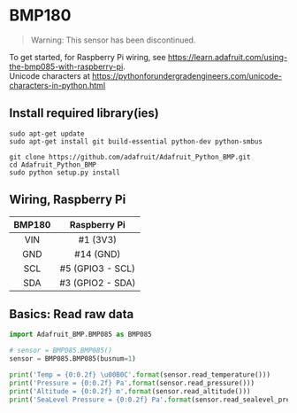 # BMP180
> Warning: This sensor has been discontinued.

To get started, for Raspberry Pi wiring, see <https://learn.adafruit.com/using-the-bmp085-with-raspberry-pi>.  
Unicode characters at <https://pythonforundergradengineers.com/unicode-characters-in-python.html>

## Install required library(ies)
```commandline
sudo apt-get update
sudo apt-get install git build-essential python-dev python-smbus
```

```commandline
git clone https://github.com/adafruit/Adafruit_Python_BMP.git
cd Adafruit_Python_BMP
sudo python setup.py install
```

## Wiring, Raspberry Pi
| BMP180 |   Raspberry Pi   |
|:------:|:----------------:|
|  VIN   |     #1 (3V3)     |
|  GND   |    #14 (GND)     |
|  SCL   | #5 (GPIO3 - SCL) |
|  SDA   | #3 (GPIO2 - SDA) |

## Basics: Read raw data
```python
import Adafruit_BMP.BMP085 as BMP085

# sensor = BMP085.BMP085()
sensor = BMP085.BMP085(busnum=1)

print('Temp = {0:0.2f} \u00B0C'.format(sensor.read_temperature()))
print('Pressure = {0:0.2f} Pa'.format(sensor.read_pressure()))
print('Altitude = {0:0.2f} m'.format(sensor.read_altitude()))
print('SeaLevel Pressure = {0:0.2f} Pa'.format(sensor.read_sealevel_pressure()))

```